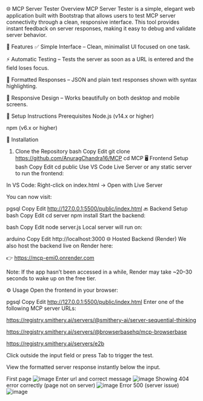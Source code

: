 🌐 MCP Server Tester
Overview
MCP Server Tester is a simple, elegant web application built with Bootstrap that allows users to test MCP server connectivity through a clean, responsive interface. This tool provides instant feedback on server responses, making it easy to debug and validate server behavior.

🚀 Features
✅ Simple Interface – Clean, minimalist UI focused on one task.

⚡ Automatic Testing – Tests the server as soon as a URL is entered and the field loses focus.

🎨 Formatted Responses – JSON and plain text responses shown with syntax highlighting.

📱 Responsive Design – Works beautifully on both desktop and mobile screens.

🔧 Setup Instructions
Prerequisites
Node.js (v14.x or higher)

npm (v6.x or higher)

📁 Installation
1. Clone the Repository
bash
Copy
Edit
git clone https://github.com/AnuragChandra16/MCP
cd MCP
🖥 Frontend Setup
bash
Copy
Edit
cd public
Use VS Code Live Server or any static server to run the frontend:

In VS Code: Right-click on index.html → Open with Live Server

You can now visit:

pgsql
Copy
Edit
http://127.0.0.1:5500/public/index.html
🔙 Backend Setup
bash
Copy
Edit
cd server
npm install
Start the backend:

bash
Copy
Edit
node server.js
Local server will run on:

arduino
Copy
Edit
http://localhost:3000
🌐 Hosted Backend (Render)
We also host the backend live on Render here:

👉 https://mcp-emi0.onrender.com

Note: If the app hasn’t been accessed in a while, Render may take ~20–30 seconds to wake up on the free tier.

⚙️ Usage
Open the frontend in your browser:

pgsql
Copy
Edit
http://127.0.0.1:5500/public/index.html
Enter one of the following MCP server URLs:

https://registry.smithery.ai/servers/@smithery-ai/server-sequential-thinking

https://registry.smithery.ai/servers/@browserbasehq/mcp-browserbase

https://registry.smithery.ai/servers/e2b

Click outside the input field or press Tab to trigger the test.

View the formatted server response instantly below the input.

First page
![image](https://github.com/user-attachments/assets/ff425956-e1dc-4cdc-ba6f-52fd7bf93474)
Enter url and correct message
![image](https://github.com/user-attachments/assets/bb421f74-03ab-4ca0-87fa-394b9eed6b1e)
Showing 404 error correctly (page not on server)
![image](https://github.com/user-attachments/assets/a287c46b-a8bf-4953-aa4a-ee203b4eb2c4)
Error 500 (server issue)
![image](https://github.com/user-attachments/assets/85fa9694-9e08-4dc4-9f98-96d39eac696f)





